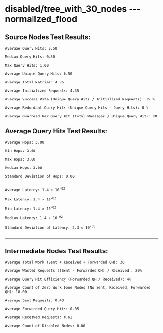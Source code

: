 # disabled/tree_with_30_nodes --- normalized_flood
## Source Nodes Test Results:
	Average Query Hits: 0.50

	Median Query Hits: 0.50

	Max Query Hits: 1.00

	Average Unique Query Hits: 0.50

	Average Total Retries: 4.35

	Average Initialized Requests: 4.35

	Average Success Rate (Unique Query Hits / Initialized Requests): 15 %

	Average Redundant Query Hits (Unique Query Hits - Query Hits): 0 %

	Average Overhead Per Query Hit (Total Messages / Unique Query Hit): 28



## Average Query Hits Test Results:
<pre><code>Average Hops: 3.00

Min Hops: 3.00

Max Hops: 3.00

Median Hops: 3.00

Standard Deviation of Hops: 0.00


Average Latency: 1.4 × 10<sup>-02</sup>

Max Latency: 1.4 × 10<sup>-02</sup>

Min Latency: 1.4 × 10<sup>-02</sup>

Median Latency: 1.4 × 10<sup>-02</sup>

Standard Deviation of Latency: 2.3 × 10<sup>-05</sup>

</code></pre>

---------------------------------------------
## Intermediate Nodes Test Results:

	Average Total Work (Sent + Received + Forwarded QH): 30

	Average Wasted Requests ((Sent - Forwarded QH) / Received): 20%

	Average Query Hit Efficiency (Forwarded QH / Received): 4%

	Average Count of Zero Work Done Nodes (No Sent, Received, Forwarded QH): 18.00

	Average Sent Requests: 0.43

	Average Forwarded Query Hits: 0.05

	Average Received Requests: 0.62

	Average Count of Disabled Nodes: 0.00

